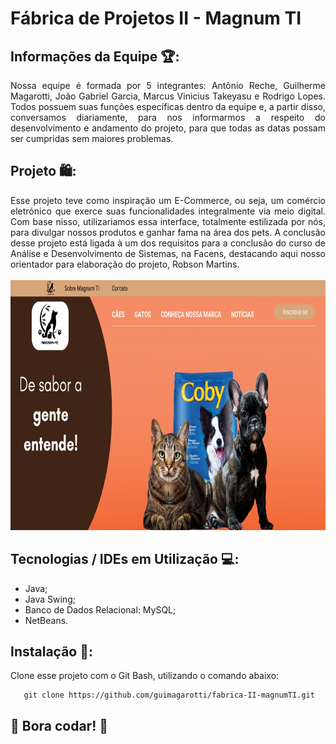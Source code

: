 # Fábrica de Projetos II - Magnum TI

## Informações da Equipe 🏆: 
<div align="justify">
 Nossa equipe é formada por 5 integrantes: Antônio Reche, Guilherme Magarotti, João Gabriel Garcia, Marcus Vinicius Takeyasu e Rodrigo Lopes. Todos possuem suas funções específicas dentro da equipe e, a partir disso, conversamos diariamente, para nos informarmos a respeito do desenvolvimento e andamento do projeto, para que todas as datas possam ser cumpridas sem maiores problemas.
</div>

## Projeto 🛍️:
<div align="justify">
 Esse projeto teve como inspiração um E-Commerce, ou seja, um comércio eletrónico que exerce suas funcionalidades integralmente via meio digital. Com base nisso, utilizariamos essa interface, totalmente estilizada por nós, para divulgar nossos produtos e ganhar fama na área dos pets. A conclusão desse projeto está ligada à um dos requisitos para a conclusão do curso de Análise e Desenvolvimento de Sistemas, na Facens, destacando aqui nosso orientador para elaboração do projeto, Robson Martins. 
</div>

<br>
<div align="center">
  <img src="images/homepage.jpg" width="800px" height="400px">
</div>

## Tecnologias / IDEs em Utilização 💻: 
<ul>
  <li>Java;</li>
  <li>Java Swing;</li>
  <li>Banco de Dados Relacional: MySQL;</li>
  <li>NetBeans.</li>
</ul>

## Instalação 🔌:
Clone esse projeto com o Git Bash, utilizando o comando abaixo:
        
       git clone https://github.com/guimagarotti/fabrica-II-magnumTI.git

## 🚀 Bora codar! 🚀
